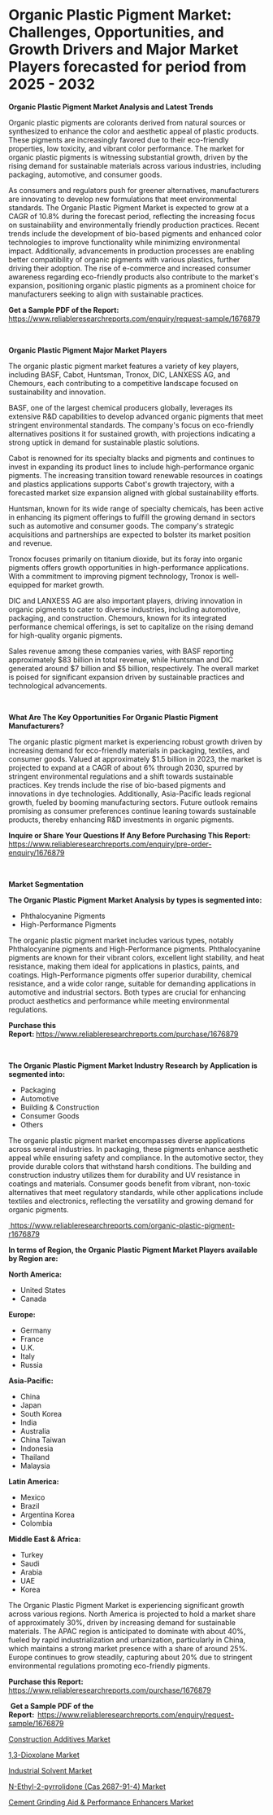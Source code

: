 <p><h1>Organic Plastic Pigment Market: Challenges, Opportunities, and Growth Drivers and Major Market Players forecasted for period from 2025 - 2032</h1></p><p><strong>Organic Plastic Pigment Market Analysis and Latest Trends</strong></p>
<p><p>Organic plastic pigments are colorants derived from natural sources or synthesized to enhance the color and aesthetic appeal of plastic products. These pigments are increasingly favored due to their eco-friendly properties, low toxicity, and vibrant color performance. The market for organic plastic pigments is witnessing substantial growth, driven by the rising demand for sustainable materials across various industries, including packaging, automotive, and consumer goods.</p><p>As consumers and regulators push for greener alternatives, manufacturers are innovating to develop new formulations that meet environmental standards. The Organic Plastic Pigment Market is expected to grow at a CAGR of 10.8% during the forecast period, reflecting the increasing focus on sustainability and environmentally friendly production practices. Recent trends include the development of bio-based pigments and enhanced color technologies to improve functionality while minimizing environmental impact. Additionally, advancements in production processes are enabling better compatibility of organic pigments with various plastics, further driving their adoption. The rise of e-commerce and increased consumer awareness regarding eco-friendly products also contribute to the market's expansion, positioning organic plastic pigments as a prominent choice for manufacturers seeking to align with sustainable practices.</p></p>
<p><strong>Get a Sample PDF of the Report:&nbsp;</strong> <a href="https://www.reliableresearchreports.com/enquiry/request-sample/1676879?utm_campaign=48&utm_medium=2&utm_source=Github&utm_content=ia&utm_term=24032025&utm_id=organic-plastic-pigment">https://www.reliableresearchreports.com/enquiry/request-sample/1676879</a></p>
<p>&nbsp;</p>
<p><strong>Organic Plastic Pigment Major Market Players</strong></p>
<p><p>The organic plastic pigment market features a variety of key players, including BASF, Cabot, Huntsman, Tronox, DIC, LANXESS AG, and Chemours, each contributing to a competitive landscape focused on sustainability and innovation. </p><p>BASF, one of the largest chemical producers globally, leverages its extensive R&D capabilities to develop advanced organic pigments that meet stringent environmental standards. The company's focus on eco-friendly alternatives positions it for sustained growth, with projections indicating a strong uptick in demand for sustainable plastic solutions.</p><p>Cabot is renowned for its specialty blacks and pigments and continues to invest in expanding its product lines to include high-performance organic pigments. The increasing transition toward renewable resources in coatings and plastics applications supports Cabot's growth trajectory, with a forecasted market size expansion aligned with global sustainability efforts.</p><p>Huntsman, known for its wide range of specialty chemicals, has been active in enhancing its pigment offerings to fulfill the growing demand in sectors such as automotive and consumer goods. The company's strategic acquisitions and partnerships are expected to bolster its market position and revenue.</p><p>Tronox focuses primarily on titanium dioxide, but its foray into organic pigments offers growth opportunities in high-performance applications. With a commitment to improving pigment technology, Tronox is well-equipped for market growth.</p><p>DIC and LANXESS AG are also important players, driving innovation in organic pigments to cater to diverse industries, including automotive, packaging, and construction. Chemours, known for its integrated performance chemical offerings, is set to capitalize on the rising demand for high-quality organic pigments.</p><p>Sales revenue among these companies varies, with BASF reporting approximately $83 billion in total revenue, while Huntsman and DIC generated around $7 billion and $5 billion, respectively. The overall market is poised for significant expansion driven by sustainable practices and technological advancements.</p></p>
<p>&nbsp;</p>
<p><strong>What Are The Key Opportunities For Organic Plastic Pigment Manufacturers?</strong></p>
<p><p>The organic plastic pigment market is experiencing robust growth driven by increasing demand for eco-friendly materials in packaging, textiles, and consumer goods. Valued at approximately $1.5 billion in 2023, the market is projected to expand at a CAGR of about 6% through 2030, spurred by stringent environmental regulations and a shift towards sustainable practices. Key trends include the rise of bio-based pigments and innovations in dye technologies. Additionally, Asia-Pacific leads regional growth, fueled by booming manufacturing sectors. Future outlook remains promising as consumer preferences continue leaning towards sustainable products, thereby enhancing R&D investments in organic pigments.</p></p>
<p><strong>Inquire or Share Your Questions If Any Before Purchasing This Report:</strong> <a href="https://www.reliableresearchreports.com/enquiry/pre-order-enquiry/1676879?utm_campaign=48&utm_medium=2&utm_source=Github&utm_content=ia&utm_term=24032025&utm_id=organic-plastic-pigment">https://www.reliableresearchreports.com/enquiry/pre-order-enquiry/1676879</a></p>
<p>&nbsp;</p>
<p><strong>Market Segmentation</strong></p>
<p><strong>The Organic Plastic Pigment Market Analysis by types is segmented into:</strong></p>
<p><ul><li>Phthalocyanine Pigments</li><li>High-Performance Pigments</li></ul></p>
<p><p>The organic plastic pigment market includes various types, notably Phthalocyanine pigments and High-Performance pigments. Phthalocyanine pigments are known for their vibrant colors, excellent light stability, and heat resistance, making them ideal for applications in plastics, paints, and coatings. High-Performance pigments offer superior durability, chemical resistance, and a wide color range, suitable for demanding applications in automotive and industrial sectors. Both types are crucial for enhancing product aesthetics and performance while meeting environmental regulations.</p></p>
<p><strong>Purchase this Report:&nbsp;</strong><a href="https://www.reliableresearchreports.com/purchase/1676879?utm_campaign=48&utm_medium=2&utm_source=Github&utm_content=ia&utm_term=24032025&utm_id=organic-plastic-pigment">https://www.reliableresearchreports.com/purchase/1676879</a></p>
<p>&nbsp;</p>
<p><strong>The Organic Plastic Pigment Market Industry Research by Application is segmented into:</strong></p>
<p><ul><li>Packaging</li><li>Automotive</li><li>Building & Construction</li><li>Consumer Goods</li><li>Others</li></ul></p>
<p><p>The organic plastic pigment market encompasses diverse applications across several industries. In packaging, these pigments enhance aesthetic appeal while ensuring safety and compliance. In the automotive sector, they provide durable colors that withstand harsh conditions. The building and construction industry utilizes them for durability and UV resistance in coatings and materials. Consumer goods benefit from vibrant, non-toxic alternatives that meet regulatory standards, while other applications include textiles and electronics, reflecting the versatility and growing demand for organic pigments.</p></p>
<p><a href="https://www.reliableresearchreports.com/organic-plastic-pigment-r1676879?utm_campaign=48&utm_medium=2&utm_source=Github&utm_content=ia&utm_term=24032025&utm_id=organic-plastic-pigment">&nbsp;https://www.reliableresearchreports.com/organic-plastic-pigment-r1676879</a></p>
<p><strong>In terms of Region, the Organic Plastic Pigment Market Players available by Region are:</strong></p>
<p>
    <p> <strong> North America: </strong>
        <ul>
            <li>United States</li>
            <li>Canada</li>
        </ul>
        </p> 
    <p> <strong> Europe: </strong>
        <ul>
            <li>Germany</li>
            <li>France</li>
            <li>U.K.</li>
            <li>Italy</li>
            <li>Russia</li>
        </ul>
        </p> 
    <p> <strong> Asia-Pacific: </strong>
        <ul>
            <li>China</li>
            <li>Japan</li>
            <li>South Korea</li>
            <li>India</li>
            <li>Australia</li>
            <li>China Taiwan</li>
            <li>Indonesia</li>
            <li>Thailand</li>
            <li>Malaysia</li>
        </ul>
        </p> 
    <p> <strong> Latin America: </strong>
        <ul>
            <li>Mexico</li>
            <li>Brazil</li>
            <li>Argentina Korea</li>
            <li>Colombia</li>
        </ul>
        </p> 
    <p> <strong> Middle East & Africa: </strong>
        <ul>
            <li>Turkey</li>
            <li>Saudi</li>
            <li>Arabia</li>
            <li>UAE</li>
            <li>Korea</li>
        </ul>
    </p>
    </p>
<p><p>The Organic Plastic Pigment Market is experiencing significant growth across various regions. North America is projected to hold a market share of approximately 30%, driven by increasing demand for sustainable materials. The APAC region is anticipated to dominate with about 40%, fueled by rapid industrialization and urbanization, particularly in China, which maintains a strong market presence with a share of around 25%. Europe continues to grow steadily, capturing about 20% due to stringent environmental regulations promoting eco-friendly pigments.</p></p>
<p><strong>Purchase this Report: </strong><a href="https://www.reliableresearchreports.com/purchase/1676879?utm_campaign=48&utm_medium=2&utm_source=Github&utm_content=ia&utm_term=24032025&utm_id=organic-plastic-pigment">https://www.reliableresearchreports.com/purchase/1676879</a></p>
<p>&nbsp;<strong>Get a Sample PDF of the Report:&nbsp;&nbsp;</strong><a href="https://www.reliableresearchreports.com/enquiry/request-sample/1676879?utm_campaign=48&utm_medium=2&utm_source=Github&utm_content=ia&utm_term=24032025&utm_id=organic-plastic-pigment">https://www.reliableresearchreports.com/enquiry/request-sample/1676879</a></p>
<p><strong></strong></p>
<p><p><a href="https://github.com/zymerivarrik6/Market-Research-Report-List-1/blob/main/construction-additives-market.md?utm_campaign=48&utm_medium=2&utm_source=Github&utm_content=ia&utm_term=24032025&utm_id=organic-plastic-pigment">Construction Additives Market</a></p><p><a href="https://github.com/variothonia/Market-Research-Report-List-1/blob/main/13-dioxolane-market.md?utm_campaign=48&utm_medium=2&utm_source=Github&utm_content=ia&utm_term=24032025&utm_id=organic-plastic-pigment">1,3-Dioxolane Market</a></p><p><a href="https://github.com/djihencygnel74/Market-Research-Report-List-1/blob/main/industrial-solvent-market.md?utm_campaign=48&utm_medium=2&utm_source=Github&utm_content=ia&utm_term=24032025&utm_id=organic-plastic-pigment">Industrial Solvent Market</a></p><p><a href="https://github.com/kaforarvero/Market-Research-Report-List-1/blob/main/n-ethyl-2-pyrrolidone-cas-2687-91-4-market.md?utm_campaign=48&utm_medium=2&utm_source=Github&utm_content=ia&utm_term=24032025&utm_id=organic-plastic-pigment">N-Ethyl-2-pyrrolidone (Cas 2687-91-4) Market</a></p><p><a href="https://github.com/berkemiars2j/Market-Research-Report-List-1/blob/main/cement-grinding-aid-performance-enhancers-market.md?utm_campaign=48&utm_medium=2&utm_source=Github&utm_content=ia&utm_term=24032025&utm_id=organic-plastic-pigment">Cement Grinding Aid & Performance Enhancers Market</a></p></p>